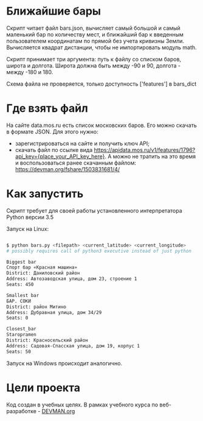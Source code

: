 # Ближайшие бары

Скрипт читает файл bars.json, вычисляет самый большой и самый маленький бар по количеству мест, и ближайший бар к введенным пользователем координатам по прямой без учета кривизны Земли. Вычисляется квадрат дистанции, чтобы не импортировать модуль math.

Скрипт принимает три аргумента: путь к файлу со списком баров, широта и долгота. Широта должна быть между -90 и 90, долгота - между -180 и 180.

Схема файла не проверяется, только доступность ['features'] в bars_dict


# Где взять файл

На сайте data.mos.ru есть список московских баров. Его можно скачать в формате JSON. Для этого нужно:

- зарегистрироваться на сайте и получить ключ API;
- скачать файл по ссылке вида https://apidata.mos.ru/v1/features/1796?api_key={place_your_API_key_here}.
А можно не тратить на это время и воспользоваться ранее скачанным файлом: https://devman.org/fshare/1503831681/4/


# Как запустить

Скрипт требует для своей работы установленного интерпретатора Python версии 3.5

Запуск на Linux:

```bash

$ python bars.py <filepath> <current_latitude> <current_longitude>
# possibly requires call of python3 executive instead of just python

Biggest bar
Спорт бар «Красная машина»
District: Даниловский район
Address: Автозаводская улица, дом 23, строение 1
Seats: 450

Smallest bar
БАР. СОКИ
District: район Митино
Address: Дубравная улица, дом 34/29
Seats: 0

Closest_bar
Staropramen
District: Красносельский район
Address: Садовая-Спасская улица, дом 19, корпус 1
Seats: 50

```

Запуск на Windows происходит аналогично.

# Цели проекта

Код создан в учебных целях. В рамках учебного курса по веб-разработке - [DEVMAN.org](https://devman.org)
